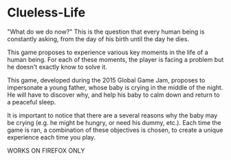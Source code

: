 # Clueless-Life

"What do we do now?" 
This is the question that every human being is constantly asking, from the day of his birth until the day he dies. 

This game proposes to experience various key moments in the life of a human being. For each of these moments, 
the player is facing a problem but he doesn't exactly know to solve it.

This game, developed during the 2015 Global Game Jam, proposes to impersonate a young father, whose baby is crying in the middle of the night. He will have to discover why, and help his baby to calm down and return to a peaceful sleep. 

It is important to notice that there are a several reasons why the baby may be crying (e.g. he might be hungry, or need his dummy, etc.). Each time the game is ran, a combination of these objectives is chosen, to create a unique experience each time you play. 

WORKS ON FIREFOX ONLY
